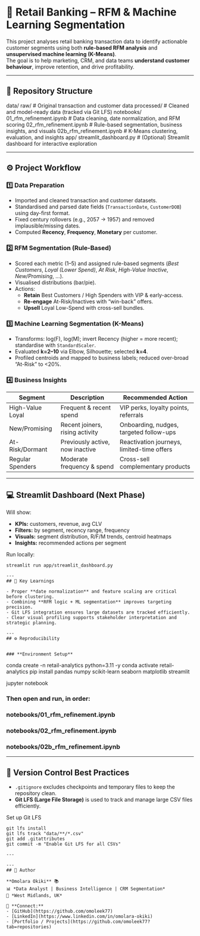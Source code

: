 # 🏦 Retail Banking – RFM & Machine Learning Segmentation

This project analyses retail banking transaction data to identify actionable customer segments using both **rule-based RFM analysis** and **unsupervised machine learning (K-Means)**.  
The goal is to help marketing, CRM, and data teams **understand customer behaviour**, improve retention, and drive profitability.

---

## 📂 Repository Structure

data/
raw/ # Original transaction and customer data
processed/ # Cleaned and model-ready data (tracked via Git LFS)
notebooks/
01_rfm_refinement.ipynb # Data cleaning, date normalization, and RFM scoring
02_rfm_refinement.ipynb # Rule-based segmentation, business insights, and visuals
02b_rfm_refinement.ipynb # K-Means clustering, evaluation, and insights
app/
streamlit_dashboard.py # (Optional) Streamlit dashboard for interactive exploration


---

## ⚙️ Project Workflow

### **1️⃣ Data Preparation**
- Imported and cleaned transaction and customer datasets.
- Standardised and parsed date fields (`TransactionDate`, `CustomerDOB`) using day-first format.
- Fixed century rollovers (e.g., 2057 → 1957) and removed implausible/missing dates.
- Computed **Recency**, **Frequency**, **Monetary** per customer.

### **2️⃣ RFM Segmentation (Rule-Based)**
- Scored each metric (1–5) and assigned rule-based segments (*Best Customers*, *Loyal (Lower Spend)*, *At Risk*, *High-Value Inactive*, *New/Promising*, …).
- Visualised distributions (bar/pie).
- Actions:
  - **Retain** Best Customers / High Spenders with VIP & early-access.
  - **Re-engage** At-Risk/Inactives with “win-back” offers.
  - **Upsell** Loyal Low-Spend with cross-sell bundles.

### **3️⃣ Machine Learning Segmentation (K-Means)**
- Transforms: log(F), log(M); invert Recency (higher = more recent); standardise with `StandardScaler`.
- Evaluated **k=2–10** via Elbow, Silhouette; selected **k=4**.
- Profiled centroids and mapped to business labels; reduced over-broad “At-Risk” to <20%.

### **4️⃣ Business Insights**
| Segment            | Description                         | Recommended Action                           |
|--------------------|-------------------------------------|----------------------------------------------|
| High-Value Loyal   | Frequent & recent spend             | VIP perks, loyalty points, referrals         |
| New/Promising      | Recent joiners, rising activity     | Onboarding, nudges, targeted follow-ups      |
| At-Risk/Dormant    | Previously active, now inactive     | Reactivation journeys, limited-time offers   |
| Regular Spenders   | Moderate frequency & spend          | Cross-sell complementary products            |

---

## 💻 Streamlit Dashboard (Next Phase)

Will show:
- **KPIs:** customers, revenue, avg CLV  
- **Filters:** by segment, recency range, frequency  
- **Visuals:** segment distribution, R/F/M trends, centroid heatmaps  
- **Insights:** recommended actions per segment  


Run locally:

```
streamlit run app/streamlit_dashboard.py

---
## 🧠 Key Learnings

- Proper **date normalization** and feature scaling are critical before clustering.
- Combining **RFM logic + ML segmentation** improves targeting precision.
- Git LFS integration ensures large datasets are tracked efficiently.
- Clear visual profiling supports stakeholder interpretation and strategic planning.

---
## ⚙️ Reproducibility

 
### **Environment Setup**

```
conda create -n retail-analytics python=3.11 -y
conda activate retail-analytics
pip install pandas numpy scikit-learn seaborn matplotlib streamlit

jupyter notebook
### Then open and run, in order:
### notebooks/01_rfm_refinement.ipynb
### notebooks/02_rfm_refinement.ipynb
### notebooks/02b_rfm_refinement.ipynb

---

## 🧾 Version Control Best Practices

- `.gitignore` excludes checkpoints and temporary files to keep the repository clean.  
- **Git LFS (Large File Storage)** is used to track and manage large CSV files efficiently.  

Set up Git LFS
```
git lfs install
git lfs track "data/**/*.csv"
git add .gitattributes
git commit -m "Enable Git LFS for all CSVs"

---

---
## 👤 Author

**Omolara Okiki** 📚  
📊 *Data Analyst | Business Intelligence | CRM Segmentation*  
📍 *West Midlands, UK*  

🔗 **Connect:**  
- [GitHub](https://github.com/omoleek77)  
- [LinkedIn](https://www.linkedin.com/in/omolara-okiki)  
- [Portfolio / Projects](https://github.com/omoleek77?tab=repositories)
